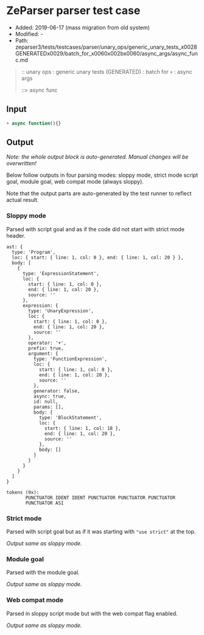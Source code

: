 # ZeParser parser test case

- Added: 2019-06-17 (mass migration from old system)
- Modified: -
- Path: zeparser3/tests/testcases/parser/unary_ops/generic_unary_tests_x0028GENERATEDx0029/batch_for_x0060x002bx0060/async_args/async_func.md

> :: unary ops : generic unary tests (GENERATED) : batch for `+` : async args
>
> ::> async func

## Input

`````js
+ async function(){}
`````

## Output

_Note: the whole output block is auto-generated. Manual changes will be overwritten!_

Below follow outputs in four parsing modes: sloppy mode, strict mode script goal, module goal, web compat mode (always sloppy).

Note that the output parts are auto-generated by the test runner to reflect actual result.

### Sloppy mode

Parsed with script goal and as if the code did not start with strict mode header.

`````
ast: {
  type: 'Program',
  loc: { start: { line: 1, col: 0 }, end: { line: 1, col: 20 } },
  body: [
    {
      type: 'ExpressionStatement',
      loc: {
        start: { line: 1, col: 0 },
        end: { line: 1, col: 20 },
        source: ''
      },
      expression: {
        type: 'UnaryExpression',
        loc: {
          start: { line: 1, col: 0 },
          end: { line: 1, col: 20 },
          source: ''
        },
        operator: '+',
        prefix: true,
        argument: {
          type: 'FunctionExpression',
          loc: {
            start: { line: 1, col: 8 },
            end: { line: 1, col: 20 },
            source: ''
          },
          generator: false,
          async: true,
          id: null,
          params: [],
          body: {
            type: 'BlockStatement',
            loc: {
              start: { line: 1, col: 18 },
              end: { line: 1, col: 20 },
              source: ''
            },
            body: []
          }
        }
      }
    }
  ]
}

tokens (9x):
       PUNCTUATOR IDENT IDENT PUNCTUATOR PUNCTUATOR PUNCTUATOR
       PUNCTUATOR ASI
`````

### Strict mode

Parsed with script goal but as if it was starting with `"use strict"` at the top.

_Output same as sloppy mode._

### Module goal

Parsed with the module goal.

_Output same as sloppy mode._

### Web compat mode

Parsed in sloppy script mode but with the web compat flag enabled.

_Output same as sloppy mode._
